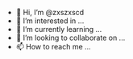 - 👋 Hi, I’m @zxszxscd
- 👀 I’m interested in ...
- 🌱 I’m currently learning ...
- 💞️ I’m looking to collaborate on ...
- 📫 How to reach me ...

<!---
zxszxscd/zxszxscd is a ✨ special ✨ repository because its `README.md` (this file) appears on your GitHub profile.
You can click the Preview link to take a look at your changes.
--->
